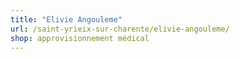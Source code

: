 ```yaml
---
title: "Elivie Angouleme"
url: /saint-yrieix-sur-charente/elivie-angouleme/
shop: approvisionnement médical
---
```

